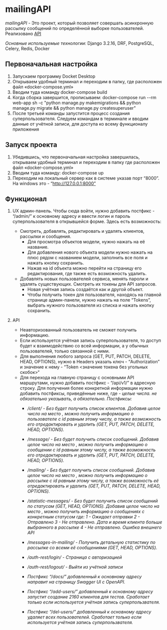 # mailingAPI
*mailingAPI* - Это проект, который позволяет совершать асинхронную рассылку сообщений по определённой выборке пользователей. 
Реализовано [API](#API)

*Основные используемые технологии:* Django 3.2.16, DRF, PostgreSQL, Celery, Redis, Docker

## Первоначальная настройка
1. Запускаем программу Docket Desktop
2. Открываем удобный терминал и переходим в папку, где расположен файл «docker-compose.yml»
3. Вводим туда команду docker-compose build
4. Когда сборка завершится, прописываем:
docker-compose run --rm web-app sh -c "python manage.py makemigrations && python manage.py migrate && python manage.py createsuperuser"
5. После третьей команды запустится процесс создания суперпользователя. Следуем командам в терминале и вводим данные от учётной записи, для доступа ко всему функционалу приложения

## Запуск проекта 
1. Убедившись, что первоначальная настройка завершилась, открываем удобный терминал и переходим в папку где расположен файл «docker-compose.yml»
2. Вводим туда команду: docker-compose up
3. Переходим на локальный сервер как в системе указав порт “8000”. На windows это - “http://127.0.0.1:8000”

## Функционал
1. UX админ-панель. 
Чтобы сюда войти, нужно добавить постфикс - “/admin/” к основному адресу и ввести логин и пароль суперпользователя в открывшейся форме. Здесь есть возможность:
   * Смотреть, добавлять, редактировать и удалять клиентов, рассылки и сообщения. 
     * Для просмотра объектов модели, нужно нажать на её название.
     * Для добавления нового объекта модели нужно нажать на плюс рядом с названием модели, заполнить все поля и нажать кнопку сохранить.
     * Нажав на id объекта можно перейти на страницу его редактирования, где также есть возможность удалить.
   * Добавлять новых пользователей сервиса, менять пароли и удалять существующих. Смотреть их токены для API запросов.
     * Новая учётная запись создаётся как и другой объект.
     * Чтобы получить токен для пользователя, находясь на главной странице админ-панели, нужно нажать на поле “Tokens”, выбрать нужного пользователя из списка и нажать кнопку сохранить.
2. <p id="API">API</p>

   * Неавторизованный пользователь не сможет получить информацию. 
   * Если используется учётная запись суперпользователя, то доступ будет к взаимодействию со всей информации, а у обычных пользователей, только связанной с ними.
   * Для выполнения любого запроса (GET, PUT, PATCH, DELETE, HEAD, OPTIONS), нужно в Headers указать ключ - “Authorization” и значение к нему - “Token <значение токена без угольных скобок>“
   * Для перехода на главную страницу с основными API маршрутами, нужно добавить постфикс - “/api/v1/” в адресную строку. Для получения более конкретной информации нужно добавить постфиксы, приведённые ниже, где <i> - целые числа. <i> не обязательно указывать, а <o> обязательно. Постфиксы:
     * /client/<i> - Без <i> будет получить список клиентов. Добавив целое число на место <i>, можно получить информацию о пользователе с id равным этому числу, а также возможность его отредактировать и удалить (GET, PUT, PATCH, DELETE, HEAD, OPTIONS).
     * /message/<i> - Без <i> будет получить список сообщений. Добавив целое число на место <i>, можно получить информацию о сообщении с id равным этому числу, а также возможность его отредактировать и удалить (GET, PUT, PATCH, DELETE, HEAD, OPTIONS).
     * /mailing/<i> - Без <i> будет получить список сообщений. Добавив целое число на место <i>, можно получить информацию о рассылке с id равным этому числу, а также возможность её отредактировать и удалить (GET, PUT, PATCH, DELETE, HEAD, OPTIONS).
     * /statistic-messages/<i> - Без <i> будет получить список сообщений по статусам (GET, HEAD, OPTIONS). Добавив целое число на место <i>, можно получить информацию о сообщениях с конкретным статусом где:
       1 - Ожидает отправки
       2 - Отправлено
       3 - Не отправлено. Дата и время клиента больше выбранного в рассылке
       4 - Не отправлено. Ошибка внешнего API

     * /messages-in-mailing/<o> - Получить детальную статистику по рассылке со всеми её сообщениями (GET, HEAD, OPTIONS).
     * /auth-rest/login/ - Страница с авторизацией
     * /auth-rest/logout/ - Выйти из учётной записи
     * Постфикс “/docs/” добавленный к основному адресу направит на страницу Swagger UI с OpenAPI.
     * Постфикс “/add-users/” добавленный к основному адресу запустит создание 2160 клиентов для тестов. Сработает только если используется учётная запись суперпользвателя.
     * Постфикс “/del-users/” добавленный к основному адресу удаляет всех пользователей. Сработает только если используется учётная запись суперпользвателя.
